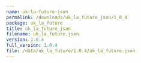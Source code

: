 ```yaml
---
name: uk-la-future-json
permalink: /downloads/uk_la_future_json/1_0_4
package: uk_la_future
title: uk_la_future_json
filename: uk_la_future.json
version: 1.0.4
full_version: 1.0.4
file: /data/uk_la_future/1.0.4/uk_la_future.json
---
```

